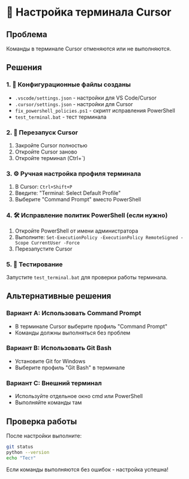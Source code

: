 # 🔧 Настройка терминала Cursor

## Проблема
Команды в терминале Cursor отменяются или не выполняются.

## Решения

### 1. 📁 Конфигурационные файлы созданы
- `.vscode/settings.json` - настройки для VS Code/Cursor
- `.cursor/settings.json` - настройки для Cursor
- `fix_powershell_policies.ps1` - скрипт исправления PowerShell
- `test_terminal.bat` - тест терминала

### 2. 🔄 Перезапуск Cursor
1. Закройте Cursor полностью
2. Откройте Cursor заново
3. Откройте терминал (Ctrl+`)

### 3. ⚙️ Ручная настройка профиля терминала
1. В Cursor: `Ctrl+Shift+P`
2. Введите: "Terminal: Select Default Profile"
3. Выберите "Command Prompt" вместо PowerShell

### 4. 🛠️ Исправление политик PowerShell (если нужно)
1. Откройте PowerShell от имени администратора
2. Выполните: `Set-ExecutionPolicy -ExecutionPolicy RemoteSigned -Scope CurrentUser -Force`
3. Перезапустите Cursor

### 5. 🧪 Тестирование
Запустите `test_terminal.bat` для проверки работы терминала.

## Альтернативные решения

### Вариант A: Использовать Command Prompt
- В терминале Cursor выберите профиль "Command Prompt"
- Команды должны выполняться без проблем

### Вариант B: Использовать Git Bash
- Установите Git for Windows
- Выберите профиль "Git Bash" в терминале

### Вариант C: Внешний терминал
- Используйте отдельное окно cmd или PowerShell
- Выполняйте команды там

## Проверка работы
После настройки выполните:
```bash
git status
python --version
echo "Тест"
```

Если команды выполняются без ошибок - настройка успешна!

